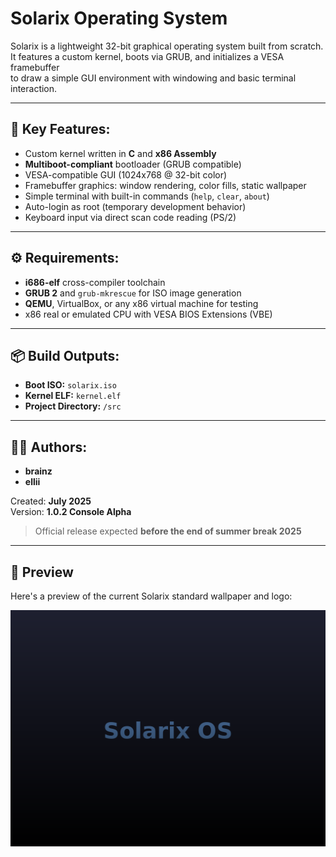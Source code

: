 # Solarix Operating System

Solarix is a lightweight 32-bit graphical operating system built from scratch.  
It features a custom kernel, boots via GRUB, and initializes a VESA framebuffer  
to draw a simple GUI environment with windowing and basic terminal interaction.

---

## 🔧 Key Features:

- Custom kernel written in **C** and **x86 Assembly**
- **Multiboot-compliant** bootloader (GRUB compatible)
- VESA-compatible GUI (1024x768 @ 32-bit color)
- Framebuffer graphics: window rendering, color fills, static wallpaper
- Simple terminal with built-in commands (`help`, `clear`, `about`)
- Auto-login as root (temporary development behavior)
- Keyboard input via direct scan code reading (PS/2)

---

## ⚙️ Requirements:

- **i686-elf** cross-compiler toolchain
- **GRUB 2** and `grub-mkrescue` for ISO image generation
- **QEMU**, VirtualBox, or any x86 virtual machine for testing
- x86 real or emulated CPU with VESA BIOS Extensions (VBE)

---

## 📦 Build Outputs:

- **Boot ISO:** `solarix.iso`
- **Kernel ELF:** `kernel.elf`
- **Project Directory:** `/src`

---

## 👨‍💻 Authors:

- **brainz**
- **ellii**

Created: **July 2025**  
Version: **1.0.2 Console Alpha**

> Official release expected **before the end of summer break 2025**

---

## 🌄 Preview

Here's a preview of the current Solarix standard wallpaper and logo:

![img](solarix_wallpaper.png)
